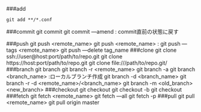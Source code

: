 ###add

	git add **/*.conf

###commit
     git commit
     git commit —amend     : commit直前の状態に戻す

###push
     git push <remote_name> <localbranch>
     git push <remote_name> <localbranch>:<remotebranch>
     git push —tags <remote_name>
     git push —delete <remote> tag_name
###clone
     git clone ssh://user@host:port/path/to/repo.git
     git clone https://host:port/path/to/repo.git
     git clone file:///path/to/repo.git/
###branch
     git branch
     git branch -r <remote_name>
     git branch -a
     git branch <branch_name>     :ローカルブランチ作成
     git branch -d <branch_name>
     git branch -r -d <remote_name>/<branch_name>
     git branch -m <old_branch> <new_branch>
###checkout
     git checkout <branch>
     git checkout -b <newbranch> <startpoint>
     git checkout <path>
###fetch
     git fetch <remote_name>
     git fetch —all
     git fetch -p
###pull
     git pull <remote_name> <branch>
     git pull origin master










